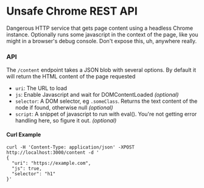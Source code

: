 # Unsafe Chrome REST API

Dangerous HTTP service that gets page content using a headless Chrome instance. Optionally runs some javascript in the context of the page, like you might in a browser's debug console. Don't expose this, uh, anywhere really.

### API

The `/content` endpoint takes a JSON blob with several options. By default it will return the HTML content of the page requested
-  `uri`: The URL to load 
- `js`: Enable Javascript and wait for DOMContentLoaded *(optional)*
- `selector`: A DOM selector, eg `.someClass`. Returns the text content of the node if found, otherwise null *(optional)*
- `script`: A snippet of javascript to run with eval(). You're not getting error handling here, so figure it out. *(optional)*
 
#### Curl Example
```
curl -H 'Content-Type: application/json' -XPOST http://localhost:3000/content -d '
{
  "uri": "https://example.com",
  "js": true,
  "selector": "h1"
}'
